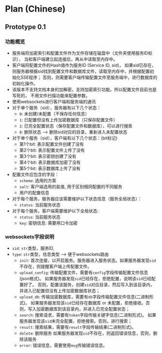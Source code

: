 # Plan (Chinese)

## Prototype 0.1

### 功能概览
- 服务端将加密索引和配置文件作为文件存储在磁盘中（文件夹使用服务ID标识）， 当和客户端建立起连接后，再从中读取至内存中。
- 客户端将配置文件的Hash值作为服务ID (Service ID, sid)，
如果sid已存在，则服务器根据sid找到配置文件和数据库文件，读取至内存中，并根据配置初始化SSE程序；
否则，则需要客户端传输配置文件至服务端中，进行数据库的初始化操作。
- 该版本不支持文档本身的加解密，支持加密索引功能。所以配置文件目前也是写死的，
不用文件扫描功能来配置参数。
- 使用websockets进行客户端和服务端的通讯
- 对于单个服务（sid），服务器有以下几个状态：
  - `0`: 未创建/未配置（不保存任何信息）
  - `1`: 已配置但没有上传加密数据库（只保存配置文件）
  - `2`: 已完全配置状态（保存配置文件和数据库），可以进行搜索
  - `0`: 删除状态 --> 删除sid对应的目录，重新进入未配置状态
- 对于单个服务（sid），客户端有以下几个状态：(bit标记)
  - 第1个bit: 表示配置文件创建了没有
  - 第2个bit: 表示配置文件上传了没有
  - 第3个bit: 表示密钥创建了没有
  - 第4个bit: 表示数据库加密了没有
  - 第5个bit: 表示数据库上传了没有
- 配置文件应包含的字段：
  - `scheme`: 选用的方案
  - `salt`: 客户端选用的盐值, 用于区别相同配置的不同服务
  - 用户的配置信息
- 对于每个服务，服务器应该需要维护以下状态信息（服务全局状态）：
  - `status`: 当前服务状态
- 对于每个服务，客户端需要维护以下全局状态:
  - `status`: 当前服务状态
  - `key`: 密钥信息: 需要用口令加密


### websockets字段说明

- `sid`: `str`类型，服务ID,
- `type`: `str`类型，信息类型 --> 便于websockets路由
  - `init`: 首次连接，以开启服务。服务器进入服务状态。如果服务器发现`sid`不存在，则提醒客户端上传配置文件。
  - `upload_config`: 传输配置文件，需要有`config`字段传输配置文件信息(json格式)。 
  如果服务器发现`sid`已经存在，拒绝配置，说明该`sid`已经配置好了。
  否则，配置该服务，创建`sid`对应目录，然后写入到该目录内，并进入已配置但没有上传加密数据库状态；
  - `upload_db`: 传输加密数据库，需要有`db`字段传输配置文件信息(二进制形式)。
  如果服务器发现该`sid`已经存在数据库 or 未配置，拒绝接收。否则，写入加密数据库到该目录内，并进入已完全配置状态；
  - `search`: 搜索请求，需要有`token`字段传输关键字信息(二进制形式)。
  如果服务器发现该`sid`未完全配置，拒绝搜索。否则，进行搜索；
  - `result`: 搜索结果，需要有`result`字段传输结果(二进制形式)。
  - `delete`: 删除服务
  如果服务器发现`sid`不存在，则返回错误信息，否则，删除该服务
  - `error`: 错误信息，需要使用`msg`传输错误信息。